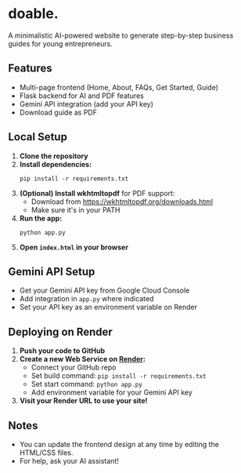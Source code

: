 # doable.

A minimalistic AI-powered website to generate step-by-step business guides for young entrepreneurs.

## Features
- Multi-page frontend (Home, About, FAQs, Get Started, Guide)
- Flask backend for AI and PDF features
- Gemini API integration (add your API key)
- Download guide as PDF

## Local Setup

1. **Clone the repository**
2. **Install dependencies:**
   ```
   pip install -r requirements.txt
   ```
3. **(Optional) Install wkhtmltopdf** for PDF support:
   - Download from https://wkhtmltopdf.org/downloads.html
   - Make sure it's in your PATH
4. **Run the app:**
   ```
   python app.py
   ```
5. **Open `index.html` in your browser**

## Gemini API Setup
- Get your Gemini API key from Google Cloud Console
- Add integration in `app.py` where indicated
- Set your API key as an environment variable on Render

## Deploying on Render
1. **Push your code to GitHub**
2. **Create a new Web Service on [Render](https://render.com/):**
   - Connect your GitHub repo
   - Set build command: `pip install -r requirements.txt`
   - Set start command: `python app.py`
   - Add environment variable for your Gemini API key
3. **Visit your Render URL to use your site!**

## Notes
- You can update the frontend design at any time by editing the HTML/CSS files.
- For help, ask your AI assistant!
